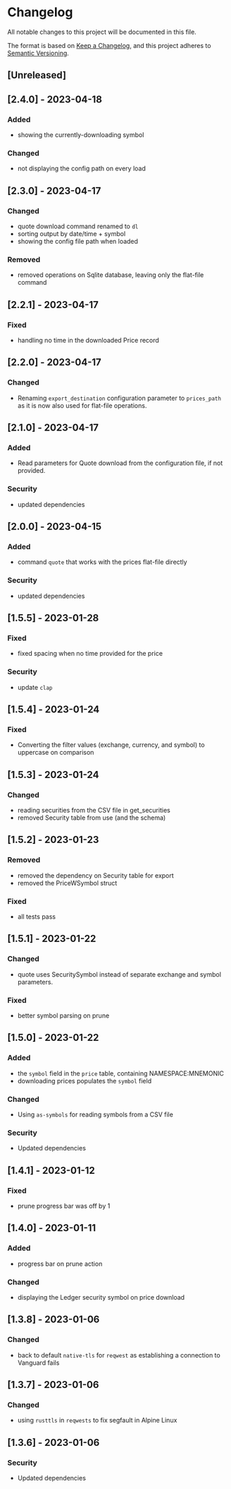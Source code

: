 # Changelog

All notable changes to this project will be documented in this file.

The format is based on [Keep a Changelog](https://keepachangelog.com/en/1.0.0/),
and this project adheres to [Semantic Versioning](https://semver.org/spec/v2.0.0.html).

## [Unreleased]

## [2.4.0] - 2023-04-18

### Added

- showing the currently-downloading symbol

### Changed

- not displaying the config path on every load

## [2.3.0] - 2023-04-17

### Changed

- quote download command renamed to `dl`
- sorting output by date/time + symbol
- showing the config file path when loaded

### Removed

- removed operations on Sqlite database, leaving only the flat-file command

## [2.2.1] - 2023-04-17

### Fixed

- handling no time in the downloaded Price record

## [2.2.0] - 2023-04-17

### Changed

- Renaming `export_destination` configuration parameter to `prices_path` as it is now also used for flat-file operations.

## [2.1.0] - 2023-04-17

### Added

- Read parameters for Quote download from the configuration file, if not provided.

### Security

- updated dependencies

## [2.0.0] - 2023-04-15

### Added

- command `quote` that works with the prices flat-file directly

### Security

- updated dependencies

## [1.5.5] - 2023-01-28

### Fixed

- fixed spacing when no time provided for the price

### Security

- update `clap`

## [1.5.4] - 2023-01-24

### Fixed

- Converting the filter values (exchange, currency, and symbol) to uppercase on comparison

## [1.5.3] - 2023-01-24

### Changed

- reading securities from the CSV file in get_securities
- removed Security table from use (and the schema)

## [1.5.2] - 2023-01-23

### Removed

- removed the dependency on Security table for export
- removed the PriceWSymbol struct

### Fixed

- all tests pass

## [1.5.1] - 2023-01-22

### Changed

- quote uses SecuritySymbol instead of separate exchange and symbol parameters.

### Fixed

- better symbol parsing on prune

## [1.5.0] - 2023-01-22

### Added

- the `symbol` field in the `price` table, containing NAMESPACE:MNEMONIC
- downloading prices populates the `symbol` field

### Changed

- Using `as-symbols` for reading symbols from a CSV file

### Security

- Updated dependencies

## [1.4.1] - 2023-01-12

### Fixed

- prune progress bar was off by 1

## [1.4.0] - 2023-01-11

### Added

- progress bar on prune action

### Changed

- displaying the Ledger security symbol on price download

## [1.3.8] - 2023-01-06

### Changed

- back to default `native-tls` for `reqwest` as establishing a connection to Vanguard fails

## [1.3.7] - 2023-01-06

### Changed

- using `rusttls` in `reqwests` to fix segfault in Alpine Linux

## [1.3.6] - 2023-01-06

### Security

- Updated dependencies
